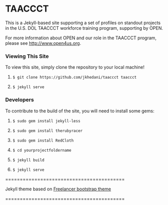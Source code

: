 # TAACCCT

This is a Jekyll-based site supporting a set of profiles on standout projects in the U.S. DOL TAACCCT workforce training program, supporting by OPEN.

For more information about OPEN and our role in the TAACCCT program, please see http://www.open4us.org.

### Viewing This Site

To view this site, simply clone the repository to your local machine!

  1. `$ git clone https://github.com/jkhedani/taaccct taaccct`

  2. `$ jekyll serve`

### Developers

To contribute to the build of the site, you will need to install some gems:

  1. `$ sudo gem install jekyll-less`

  2. `$ sudo gem install therubyracer`

  3. `$ sudo gem install RedCloth`

  4. `$ cd yourprojectfoldername`

  5. `$ jekyll build`

  6. `$ jekyll serve`

=========================================

Jekyll theme based on [Freelancer bootstrap theme ](http://startbootstrap.com/templates/freelancer/)

=========================================
